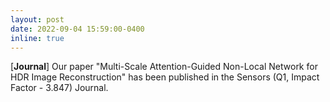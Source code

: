 ```yaml
---
layout: post
date: 2022-09-04 15:59:00-0400
inline: true
---
```


[**Journal**] Our paper "Multi-Scale Attention-Guided Non-Local Network for HDR Image Reconstruction" has been published in the Sensors (Q1, Impact Factor - 3.847) Journal.
